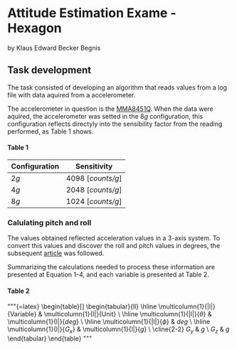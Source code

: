 # Attitude Estimation Exame - Hexagon

by Klaus Edward Becker Begnis

## Task development

The task consisted of developing an algorithm that reads values from a log file with data aquired from a accelerometer.

The accelerometer in question is the [MMA8451Q](https://www.nxp.com/docs/en/data-sheet/MMA8451Q.pdf). When the data were aquired, the accelerometer was setted in the 8*g* configuration, this configuration reflects directyly into the sensibility factor from the reading performed, as Table 1 shows.

#### Table 1		
| Configuration | Sensitivity       |
|---------------|-------------------|
| 2*g*          | 4098 [*counts/g*] |
| 4*g*          | 2048 [*counts/g*] |
| 8*g*          | 1024 [*counts/g*] |

### Calulating pitch and roll

The values obtained reflected acceleration values in a 3-axis system. To convert this values and discover the roll and pitch values in degrees, the subsequent [article](http://www.nxp.com/docs/en/application-note/AN3461.pdf) was followed.

Summarizing the calculations needed to process these information are presented at Equation 1-4, and each variable is presented at Table 2.



#### Table 2

"""{=latex}
\begin{table}[]
\begin{tabular}{ll}
\hline
\multicolumn{1}{|l|}{Variable} & \multicolumn{1}{l|}{Unit}  \\ \hline
\multicolumn{1}{|l|}{$\theta$} & \multicolumn{1}{l|}{*deg*} \\ \hline
\multicolumn{1}{|l|}{$\phi$}   & *deg*                      \\ \hline
\multicolumn{1}{l|}{$G_x$}     & \multicolumn{1}{l|}{*g*}   \\ \cline{2-2} 
$G_y$                          & *g*                        \\
$G_z$                          & *g*                       
\end{tabular}
\end{table}
"""